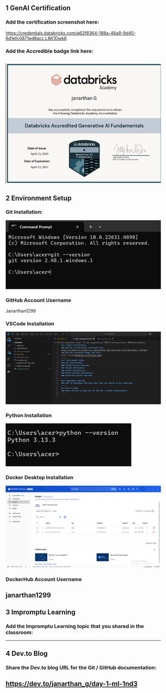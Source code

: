 ## 1 GenAI Certification
### Add the certification screenshot here:
https://credentials.databricks.com/a62f8364-188a-46a8-9d45-6d1efc0871ed#acc.L8K1Dwk6
### Add the Accredible badge link here:
![alt text](<databrick certificate.png>)
-----
## 2 Environment Setup
### Git Installation:
![alt text](git_snap.png)
### GitHub Account Username
Janarthan1299
### VSCode Installation
![alt text](vsCode.png)
### Python Installation
![alt text](<Screenshot 2025-04-28 224531.png>)
### Docker Desktop Installation
![alt text](docker2.png)
### DockerHub Account Username
janarthan1299
-----
## 3 Impromptu Learning
### Add the Impromptu Learning topic that you shared in the classroom:
-----
## 4 Dev.to Blog
### Share the Dev.to blog URL for the Git / GitHub documentation:
https://dev.to/janarthan_g/day-1-ml-1nd3
-----
